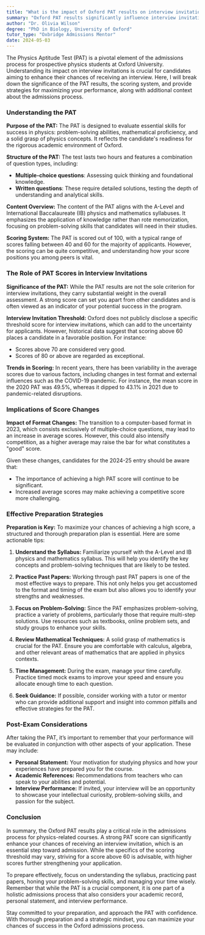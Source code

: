 ```yaml
---
title: "What is the impact of Oxford PAT results on interview invitations?"
summary: "Oxford PAT results significantly influence interview invitations for physics applicants, highlighting the importance of strong performance in the admissions process."
author: "Dr. Olivia Wilson"
degree: "PhD in Biology, University of Oxford"
tutor_type: "Oxbridge Admissions Mentor"
date: 2024-05-03
---
```


The Physics Aptitude Test (PAT) is a pivotal element of the admissions process for prospective physics students at Oxford University. Understanding its impact on interview invitations is crucial for candidates aiming to enhance their chances of receiving an interview. Here, I will break down the significance of the PAT results, the scoring system, and provide strategies for maximizing your performance, along with additional context about the admissions process.

### Understanding the PAT

**Purpose of the PAT:**
The PAT is designed to evaluate essential skills for success in physics: problem-solving abilities, mathematical proficiency, and a solid grasp of physics concepts. It reflects the candidate's readiness for the rigorous academic environment of Oxford.

**Structure of the PAT:**
The test lasts two hours and features a combination of question types, including:
- **Multiple-choice questions**: Assessing quick thinking and foundational knowledge.
- **Written questions**: These require detailed solutions, testing the depth of understanding and analytical skills.

**Content Overview:**
The content of the PAT aligns with the A-Level and International Baccalaureate (IB) physics and mathematics syllabuses. It emphasizes the application of knowledge rather than rote memorization, focusing on problem-solving skills that candidates will need in their studies.

**Scoring System:**
The PAT is scored out of 100, with a typical range of scores falling between 40 and 60 for the majority of applicants. However, the scoring can be quite competitive, and understanding how your score positions you among peers is vital.

### The Role of PAT Scores in Interview Invitations

**Significance of the PAT:**
While the PAT results are not the sole criterion for interview invitations, they carry substantial weight in the overall assessment. A strong score can set you apart from other candidates and is often viewed as an indicator of your potential success in the program.

**Interview Invitation Threshold:**
Oxford does not publicly disclose a specific threshold score for interview invitations, which can add to the uncertainty for applicants. However, historical data suggest that scoring above 60 places a candidate in a favorable position. For instance:
- Scores above 70 are considered very good.
- Scores of 80 or above are regarded as exceptional.

**Trends in Scoring:**
In recent years, there has been variability in the average scores due to various factors, including changes in test format and external influences such as the COVID-19 pandemic. For instance, the mean score in the 2020 PAT was 49.5%, whereas it dipped to 43.1% in 2021 due to pandemic-related disruptions. 

### Implications of Score Changes

**Impact of Format Changes:**
The transition to a computer-based format in 2023, which consists exclusively of multiple-choice questions, may lead to an increase in average scores. However, this could also intensify competition, as a higher average may raise the bar for what constitutes a "good" score.

Given these changes, candidates for the 2024-25 entry should be aware that:
- The importance of achieving a high PAT score will continue to be significant.
- Increased average scores may make achieving a competitive score more challenging.

### Effective Preparation Strategies

**Preparation is Key:**
To maximize your chances of achieving a high score, a structured and thorough preparation plan is essential. Here are some actionable tips:

1. **Understand the Syllabus:**
   Familiarize yourself with the A-Level and IB physics and mathematics syllabus. This will help you identify the key concepts and problem-solving techniques that are likely to be tested.

2. **Practice Past Papers:**
   Working through past PAT papers is one of the most effective ways to prepare. This not only helps you get accustomed to the format and timing of the exam but also allows you to identify your strengths and weaknesses.

3. **Focus on Problem-Solving:**
   Since the PAT emphasizes problem-solving, practice a variety of problems, particularly those that require multi-step solutions. Use resources such as textbooks, online problem sets, and study groups to enhance your skills.

4. **Review Mathematical Techniques:**
   A solid grasp of mathematics is crucial for the PAT. Ensure you are comfortable with calculus, algebra, and other relevant areas of mathematics that are applied in physics contexts.

5. **Time Management:**
   During the exam, manage your time carefully. Practice timed mock exams to improve your speed and ensure you allocate enough time to each question.

6. **Seek Guidance:**
   If possible, consider working with a tutor or mentor who can provide additional support and insight into common pitfalls and effective strategies for the PAT.

### Post-Exam Considerations

After taking the PAT, it’s important to remember that your performance will be evaluated in conjunction with other aspects of your application. These may include:
- **Personal Statement:** Your motivation for studying physics and how your experiences have prepared you for the course.
- **Academic References:** Recommendations from teachers who can speak to your abilities and potential.
- **Interview Performance:** If invited, your interview will be an opportunity to showcase your intellectual curiosity, problem-solving skills, and passion for the subject.

### Conclusion

In summary, the Oxford PAT results play a critical role in the admissions process for physics-related courses. A strong PAT score can significantly enhance your chances of receiving an interview invitation, which is an essential step toward admission. While the specifics of the scoring threshold may vary, striving for a score above 60 is advisable, with higher scores further strengthening your application.

To prepare effectively, focus on understanding the syllabus, practicing past papers, honing your problem-solving skills, and managing your time wisely. Remember that while the PAT is a crucial component, it is one part of a holistic admissions process that also considers your academic record, personal statement, and interview performance.

Stay committed to your preparation, and approach the PAT with confidence. With thorough preparation and a strategic mindset, you can maximize your chances of success in the Oxford admissions process.
    